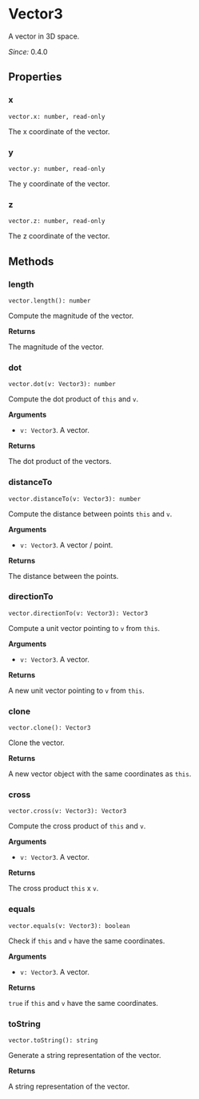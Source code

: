 # Vector3

A vector in 3D space.

*Since:* 0.4.0

## Properties

### x

`vector.x: number, read-only`

The x coordinate of the vector.

### y

`vector.y: number, read-only`

The y coordinate of the vector.

### z

`vector.z: number, read-only`

The z coordinate of the vector.

## Methods

### length

`vector.length(): number`

Compute the magnitude of the vector.

**Returns**

The magnitude of the vector.

### dot

`vector.dot(v: Vector3): number`

Compute the dot product of `this` and `v`.

**Arguments**

* `v: Vector3`. A vector.

**Returns**

The dot product of the vectors.

### distanceTo

`vector.distanceTo(v: Vector3): number`

Compute the distance between points `this` and `v`.

**Arguments**

* `v: Vector3`. A vector / point.

**Returns**

The distance between the points.

### directionTo

`vector.directionTo(v: Vector3): Vector3`

Compute a unit vector pointing to `v` from `this`.

**Arguments**

* `v: Vector3`. A vector.

**Returns**

A new unit vector pointing to `v` from `this`.

### clone

`vector.clone(): Vector3`

Clone the vector.

**Returns**

A new vector object with the same coordinates as `this`.

### cross

`vector.cross(v: Vector3): Vector3`

Compute the cross product of `this` and `v`.

**Arguments**

* `v: Vector3`. A vector.

**Returns**

The cross product `this` x `v`.

### equals

`vector.equals(v: Vector3): boolean`

Check if `this` and `v` have the same coordinates.

**Arguments**

* `v: Vector3`. A vector.

**Returns**

`true` if `this` and `v` have the same coordinates.

### toString

`vector.toString(): string`

Generate a string representation of the vector.

**Returns**

A string representation of the vector.

